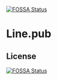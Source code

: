[![FOSSA Status](https://app.fossa.io/api/projects/git%2Bgithub.com%2Fneo355%2FLine.pub.svg?type=shield)](https://app.fossa.io/projects/git%2Bgithub.com%2Fneo355%2FLine.pub?ref=badge_shield)

# Line.pub

## License
[![FOSSA Status](https://app.fossa.io/api/projects/git%2Bgithub.com%2Fneo355%2FLine.pub.svg?type=large)](https://app.fossa.io/projects/git%2Bgithub.com%2Fneo355%2FLine.pub?ref=badge_large)
